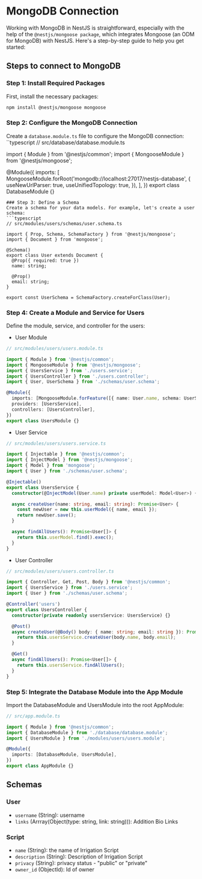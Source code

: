# MongoDB Connection

Working with MongoDB in NestJS is straightforward, especially with the help of the `@nestjs/mongoose package`, which integrates Mongoose (an ODM for MongoDB) with NestJS. Here's a step-by-step guide to help you get started:

## Steps to connect to MongoDB 

### Step 1: Install Required Packages
First, install the necessary packages:
```bash
npm install @nestjs/mongoose mongoose
```
### Step 2: Configure the MongoDB Connection
Create a `database.module.ts` file to configure the MongoDB connection:
``typescript
// src/database/database.module.ts

import { Module } from '@nestjs/common';
import { MongooseModule } from '@nestjs/mongoose';

@Module({
  imports: [
    MongooseModule.forRoot('mongodb://localhost:27017/nestjs-database', {
      useNewUrlParser: true,
      useUnifiedTopology: true,
    }),
  ],
})
export class DatabaseModule {}
```
### Step 3: Define a Schema
Create a schema for your data models. For example, let's create a user schema:
```typescript
// src/modules/users/schemas/user.schema.ts

import { Prop, Schema, SchemaFactory } from '@nestjs/mongoose';
import { Document } from 'mongoose';

@Schema()
export class User extends Document {
  @Prop({ required: true })
  name: string;

  @Prop()
  email: string;
}

export const UserSchema = SchemaFactory.createForClass(User);
```
### Step 4: Create a Module and Service for Users
Define the module, service, and controller for the users:
- User Module
```typescript
// src/modules/users/users.module.ts

import { Module } from '@nestjs/common';
import { MongooseModule } from '@nestjs/mongoose';
import { UsersService } from './users.service';
import { UsersController } from './users.controller';
import { User, UserSchema } from './schemas/user.schema';

@Module({
  imports: [MongooseModule.forFeature([{ name: User.name, schema: UserSchema }])],
  providers: [UsersService],
  controllers: [UsersController],
})
export class UsersModule {}
```
- User Service
```typescript
// src/modules/users/users.service.ts

import { Injectable } from '@nestjs/common';
import { InjectModel } from '@nestjs/mongoose';
import { Model } from 'mongoose';
import { User } from './schemas/user.schema';

@Injectable()
export class UsersService {
  constructor(@InjectModel(User.name) private userModel: Model<User>) {}

  async createUser(name: string, email: string): Promise<User> {
    const newUser = new this.userModel({ name, email });
    return newUser.save();
  }

  async findAllUsers(): Promise<User[]> {
    return this.userModel.find().exec();
  }
}
```
- User Controller
```typescript
// src/modules/users/users.controller.ts

import { Controller, Get, Post, Body } from '@nestjs/common';
import { UsersService } from './users.service';
import { User } from './schemas/user.schema';

@Controller('users')
export class UsersController {
  constructor(private readonly usersService: UsersService) {}

  @Post()
  async createUser(@Body() body: { name: string; email: string }): Promise<User> {
    return this.usersService.createUser(body.name, body.email);
  }

  @Get()
  async findAllUsers(): Promise<User[]> {
    return this.usersService.findAllUsers();
  }
}
```
### Step 5: Integrate the Database Module into the App Module
Import the DatabaseModule and UsersModule into the root AppModule:
```typescript
// src/app.module.ts

import { Module } from '@nestjs/common';
import { DatabaseModule } from './database/database.module';
import { UsersModule } from './modules/users/users.module';

@Module({
  imports: [DatabaseModule, UsersModule],
})
export class AppModule {}
```

## Schemas

### User
- `username` (String): username
- `links` (Arrray(Object(type: string, link: string))): Addition Bio Links

### Script
- `name` (String): the name of Irrigation Script
- `description` (String): Description of Irrigation Script
- `privacy` (String): privacy status - "public" or "private"
- `owner_id` (ObjectId): Id of owner
